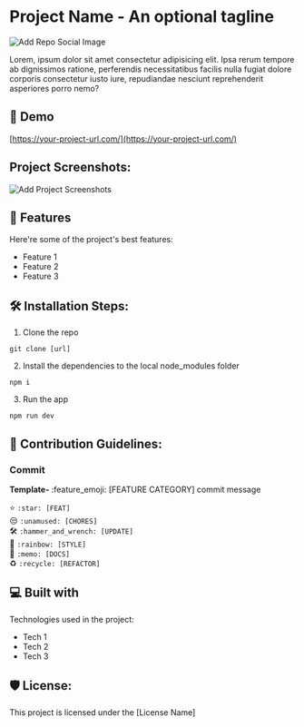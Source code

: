 # Project Name - An optional tagline

![Add Repo Social Image](https://user-images.githubusercontent.com/40722529/162960628-c62b8230-bc97-4ab1-bfc3-7cdc962d6e47.png)


Lorem, ipsum dolor sit amet consectetur adipisicing elit. Ipsa rerum tempore ab dignissimos ratione, perferendis necessitatibus facilis nulla fugiat dolore corporis consectetur iusto iure, repudiandae nesciunt reprehenderit asperiores porro nemo?

## 🚀 Demo

[https://your-project-url.com/](https://your-project-url.com/)

## Project Screenshots:

![Add Project Screenshots](https://user-images.githubusercontent.com/40722529/162960641-1f5ffdbd-96d7-44a4-9be3-1b50b0f7370e.png)
  

## 🧐 Features

Here're some of the project's best features:

* Feature 1
* Feature 2
* Feature 3

## 🛠️ Installation Steps:

1. Clone the repo
```
git clone [url]
```

2. Install the dependencies to the local node_modules folder
```
npm i
```

3. Run the app
```
npm run dev
```

## 🍰 Contribution Guidelines:

### Commit

**Template-** :feature_emoji: [FEATURE CATEGORY] commit message

:star: `:star: [FEAT]`  
:unamused: `:unamused: [CHORES]`  
:hammer_and_wrench: `:hammer_and_wrench: [UPDATE]`  
:rainbow: `:rainbow: [STYLE]`  
:memo: `:memo: [DOCS]`  
:recycle: `:recycle: [REFACTOR]`
  
  
## 💻 Built with

Technologies used in the project:

* Tech 1
* Tech 2
* Tech 3

## 🛡️ License:

This project is licensed under the [License Name]